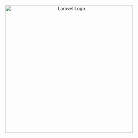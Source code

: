 <p align="center"><img src="https://tenancyforlaravel.com/assets/img/tenancyforlaravel.svg" width="400" alt="Laravel Logo"></p>
